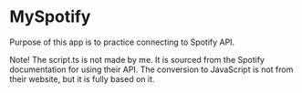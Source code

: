 # MySpotify
Purpose of this app is to practice connecting to Spotify API.

Note! The script.ts is not made by me. It is sourced from the Spotify documentation for using their API. The conversion to JavaScript is not from their website, but it is fully based on it.
